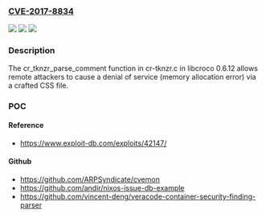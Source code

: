 ### [CVE-2017-8834](https://cve.mitre.org/cgi-bin/cvename.cgi?name=CVE-2017-8834)
![](https://img.shields.io/static/v1?label=Product&message=n%2Fa&color=blue)
![](https://img.shields.io/static/v1?label=Version&message=n%2Fa&color=blue)
![](https://img.shields.io/static/v1?label=Vulnerability&message=n%2Fa&color=brighgreen)

### Description

The cr_tknzr_parse_comment function in cr-tknzr.c in libcroco 0.6.12 allows remote attackers to cause a denial of service (memory allocation error) via a crafted CSS file.

### POC

#### Reference
- https://www.exploit-db.com/exploits/42147/

#### Github
- https://github.com/ARPSyndicate/cvemon
- https://github.com/andir/nixos-issue-db-example
- https://github.com/vincent-deng/veracode-container-security-finding-parser

